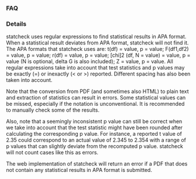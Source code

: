 ### FAQ

### Details

statcheck uses regular expressions to find statistical results in APA format. When a statistical result deviates from APA format, statcheck will not find it. The APA formats that statcheck uses are: t(df) = value, p = value; F(df1,df2) = value, p = value; r(df) = value, p = value; [chi]2 (df, N = value) = value, p = value (N is optional, delta G is also included); Z = value, p = value. All regular expressions take into account that test statistics and p values may be exactly (=) or inexactly (< or >) reported. Different spacing has also been taken into account.

Note that the conversion from PDF (and sometimes also HTML) to plain text and extraction of statistics can result in errors. Some statistical values can be missed, especially if the notation is unconventional. It is recommended to manually check some of the results.

Also, note that a seemingly inconsistent p value can still be correct when we take into account that the test statistic might have been rounded after calculating the corresponding p value. For instance, a reported t value of 2.35 could correspond to an actual value of 2.345 to 2.354 with a range of p values that can slightly deviate from the recomputed p value. statcheck will not count cases like this as errors.

The web implementation of statcheck will return an error if a PDF that does not contain any statistical results in APA format is submitted.

